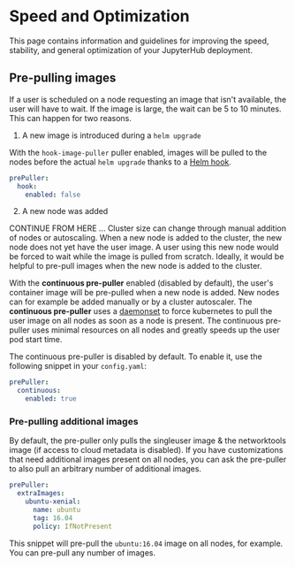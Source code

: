 # Speed and Optimization

This page contains information and guidelines for improving the speed,
stability, and general optimization of your JupyterHub deployment.

## Pre-pulling images

If a user is scheduled on a node requesting an image that isn't available, the
user will have to wait. If the image is large, the wait can be 5 to 10 minutes.
This can happen for two reasons.

1. A new image is introduced during a `helm upgrade`

With the `hook-image-puller` puller enabled, images will be pulled to the nodes
before the actual `helm upgrade` thanks to a [Helm
hook](https://docs.helm.sh/developing_charts/#hooks).

```yaml
prePuller:
  hook:
    enabled: false
```

2. A new node was added

CONTINUE FROM HERE ... Cluster size can change through manual addition of nodes or autoscaling. When a
new node is added to the cluster, the new node does not yet have the user image.
A user using this new node would be forced to wait while the image is pulled
from scratch. Ideally, it would be helpful to pre-pull images when the new node
is added to the cluster.

With the **continuous pre-puller** enabled (disabled by default), the user's
container image will be pre-pulled when a new node is added. New nodes can for
example be added manually or by a cluster autoscaler. The **continuous
pre-puller** uses a
[daemonset](https://kubernetes.io/docs/concepts/workloads/controllers/daemonset/)
to force kubernetes to pull the user image on all nodes as soon as a node is
present. The continuous pre-puller uses minimal resources on all nodes and
greatly speeds up the user pod start time.

The continuous pre-puller is disabled by default. To enable it, use the
following snippet in your `config.yaml`:

```yaml
prePuller:
  continuous:
    enabled: true
```

### Pre-pulling additional images

By default, the pre-puller only pulls the singleuser image & the networktools
image (if access to cloud metadata is disabled). If you have customizations that
need additional images present on all nodes, you can ask the pre-puller to also
pull an arbitrary number of additional images.

```yaml
prePuller:
  extraImages:
    ubuntu-xenial:
      name: ubuntu
      tag: 16.04
      policy: IfNotPresent
```

This snippet will pre-pull the `ubuntu:16.04` image on all nodes, for example.
You can pre-pull any number of images.

